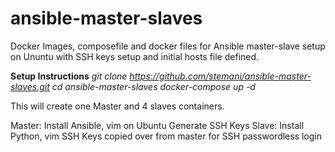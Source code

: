 # ansible-master-slaves

Docker Images, composefile and docker files for Ansible master-slave setup on Ununtu with SSH keys setup and initial hosts file defined.

**Setup Instructions**
*git clone https://github.com/stemani/ansible-master-slaves.git*
*cd ansible-master-slaves*
*docker-compose up -d*

This will create one Master and 4 slaves containers.

Master:
Install Ansible, vim on Ubuntu
Generate SSH Keys
Slave:
Install Python, vim
SSH Keys copied over from master for SSH passwordless login
